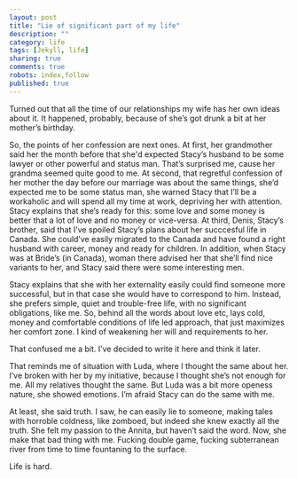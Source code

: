 ```yaml
---
layout: post
title: "Lie of significant part of my life"
description: ""
category: life
tags: [Jekyll, life]
sharing: true
comments: true
robots: index,follow
published: true
---
```


Turned out that all the time of our relationships my wife has her own ideas about it. It happened, probably, because of she’s got drunk a bit at her mother’s birthday.

So, the points of her confession are next ones.
At first, her grandmother said her the month before that she'd expected Stacy’s husband to be some lawyer or other powerful and status man. That’s surprised me, cause her grandma seemed quite good to me.
At second, that regretful confession of her mother the day before our marriage was about the same things, she’d expected me to be some status man, she warned Stacy that I’ll be a workaholic and will spend all my time at work, depriving her with attention. Stacy explains that she’s ready for this: some love and some money is better that a lot of love and no money or vice-versa.
At third, Denis, Stacy’s brother, said that I’ve spoiled Stacy’s plans about her succcesful life in Canada. She could’ve easily migrated to the Canada and have found a right husband with career, money and ready for children.
In addition, when Stacy was at Bride’s (in Canada), woman there advised her that she’ll find nice variants to her, and Stacy said there were some interesting men.

Stacy explains that she with her externality easily could find someone more successful, but in that case she would have to correspond to him. Instead, she prefers simple, quiet and trouble-free life, with no significant obligations, like me.
So, behind all the words about love etc, lays cold, money and comfortable conditions of life led approach, that just maximizes her comfort zone. I kind of weakening her will and requirements to her.

That confused me a bit. I’ve decided to write it here and think it later.

That reminds me of situation with Luda, where I thought the same about her. I’ve broken with her by my initiative, because I thought she’s not enough for me. All my relatives thought the same. But Luda was a bit more openess nature, she showed emotions. I’m afraid Stacy can do the same with me.

At least, she said truth. I saw, he can easily lie to someone, making tales with horroble coldness, like zomboed, but indeed she knew exactly all the truth. She felt my passion to the Annita, but haven’t said the word. Now, she make that bad thing with me. Fucking double game, fucking subterranean river from time to time fountaning to the surface.

Life is hard.
